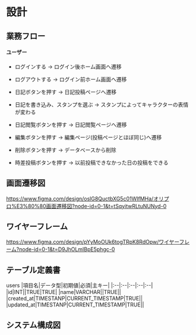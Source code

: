 # 設計
## 業務フロー
#### ユーザー
* ログインする → ログイン後ホーム画面へ遷移
* ログアウトする → ログイン前ホーム画面へ遷移

* 日記ボタンを押す → 日記投稿ページへ遷移
* 日記を書き込み、スタンプを選ぶ → スタンプによってキャラクターの表情が変わる

* 日記閲覧ボタンを押す → 日記閲覧ページへ遷移
* 編集ボタンを押す → 編集ページ(投稿ページとほぼ同じ)へ遷移
* 削除ボタンを押す → データベースから削除

* 時差投稿ボタンを押す → 以前投稿できなかった日の投稿をできる
## 画面遷移図
https://www.figma.com/design/oslG8QuctbXG5c01WIfMHa/オリプロ%E3%80%80画面遷移図?node-id=0-1&t=tSqyitwRLtuNUNyd-0
## ワイヤーフレーム
https://www.figma.com/design/pYyMoOUk6togTRpK8RdOpw/ワイヤーフレーム?node-id=0-1&t=D9JhOLmIBpE5phgc-0
## テーブル定義書
users
|項目名|データ型|初期値|必須|主キー|
|:--|:--|:--|:--|:--|
|id|INT||TRUE|TRUE|
|name|VARCHAR||TRUE||
|created_at|TIMESTANP|CURRENT_TIMESTAMP|TRUE||
|updated_at|TIMESTANP|CURRENT_TIMESTAMP|TRUE||
## システム構成図